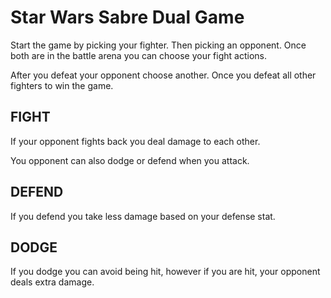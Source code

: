 # Star Wars Sabre Dual Game

Start the game by picking your fighter.  Then picking an opponent.  Once both are in the battle arena you can choose your fight actions.

After you defeat your opponent choose another.  Once you defeat all other fighters to win the game.

## FIGHT
If your opponent fights back you deal damage to each other.

You opponent can also dodge or defend when you attack.

## DEFEND
If you defend you take less damage based on your defense stat.

## DODGE
If you dodge you can avoid being hit, however if you are hit, your opponent deals extra damage.

